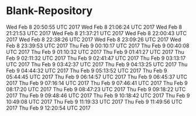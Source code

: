 # Blank-Repository
Wed Feb 8 20:50:55 UTC 2017
Wed Feb 8 21:06:24 UTC 2017
Wed Feb 8 21:21:53 UTC 2017
Wed Feb 8 21:37:21 UTC 2017
Wed Feb 8 22:00:43 UTC 2017
Wed Feb 8 22:38:26 UTC 2017
Wed Feb 8 23:09:26 UTC 2017
Wed Feb 8 23:39:53 UTC 2017
Thu Feb 9 00:10:17 UTC 2017
Thu Feb 9 00:40:08 UTC 2017
Thu Feb 9 01:10:32 UTC 2017
Thu Feb 9 01:41:27 UTC 2017
Thu Feb 9 02:11:32 UTC 2017
Thu Feb 9 02:41:47 UTC 2017
Thu Feb 9 03:13:17 UTC 2017
Thu Feb 9 03:42:37 UTC 2017
Thu Feb 9 04:13:25 UTC 2017
Thu Feb 9 04:44:32 UTC 2017
Thu Feb 9 05:13:52 UTC 2017
Thu Feb 9 05:44:45 UTC 2017
Thu Feb 9 06:14:57 UTC 2017
Thu Feb 9 06:45:37 UTC 2017
Thu Feb 9 07:16:14 UTC 2017
Thu Feb 9 07:46:41 UTC 2017
Thu Feb 9 08:17:20 UTC 2017
Thu Feb 9 08:47:23 UTC 2017
Thu Feb 9 09:18:22 UTC 2017
Thu Feb 9 09:48:46 UTC 2017
Thu Feb 9 10:18:42 UTC 2017
Thu Feb 9 10:49:08 UTC 2017
Thu Feb 9 11:19:33 UTC 2017
Thu Feb 9 11:49:56 UTC 2017
Thu Feb 9 12:20:54 UTC 2017
